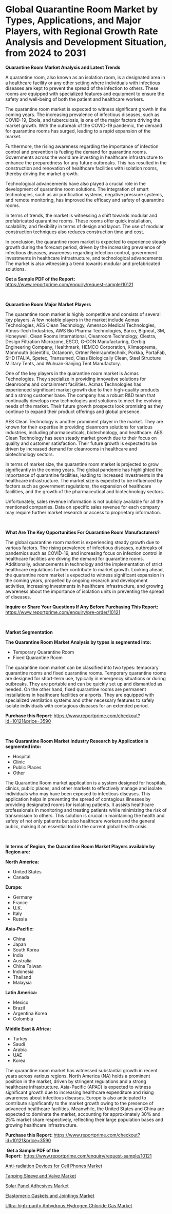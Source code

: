 <p><h1>Global Quarantine Room Market by Types, Applications, and Major Players, with Regional Growth Rate Analysis and Development Situation, from 2024 to 2031</h1></p><p><strong>Quarantine Room Market Analysis and Latest Trends</strong></p>
<p><p>A quarantine room, also known as an isolation room, is a designated area in a healthcare facility or any other setting where individuals with infectious diseases are kept to prevent the spread of the infection to others. These rooms are equipped with specialized features and equipment to ensure the safety and well-being of both the patient and healthcare workers. </p><p>The quarantine room market is expected to witness significant growth in the coming years. The increasing prevalence of infectious diseases, such as COVID-19, Ebola, and tuberculosis, is one of the major factors driving the market growth. With the outbreak of the COVID-19 pandemic, the demand for quarantine rooms has surged, leading to a rapid expansion of the market.</p><p>Furthermore, the rising awareness regarding the importance of infection control and prevention is fueling the demand for quarantine rooms. Governments across the world are investing in healthcare infrastructure to enhance the preparedness for any future outbreaks. This has resulted in the construction and renovation of healthcare facilities with isolation rooms, thereby driving the market growth.</p><p>Technological advancements have also played a crucial role in the development of quarantine room solutions. The integration of smart technologies, such as air purification systems, negative pressure systems, and remote monitoring, has improved the efficacy and safety of quarantine rooms.</p><p>In terms of trends, the market is witnessing a shift towards modular and prefabricated quarantine rooms. These rooms offer quick installation, scalability, and flexibility in terms of design and layout. The use of modular construction techniques also reduces construction time and cost.</p><p>In conclusion, the quarantine room market is expected to experience steady growth during the forecast period, driven by the increasing prevalence of infectious diseases, awareness regarding infection control, government investments in healthcare infrastructure, and technological advancements. The market is also witnessing a trend towards modular and prefabricated solutions.</p></p>
<p><strong>Get a Sample PDF of the Report:&nbsp;</strong> <a href="https://www.reportprime.com/enquiry/request-sample/10121">https://www.reportprime.com/enquiry/request-sample/10121</a></p>
<p>&nbsp;</p>
<p><strong>Quarantine Room Major Market Players</strong></p>
<p><p>The quarantine room market is highly competitive and consists of several key players. A few notable players in the market include Acmas Technologies, AES Clean Technology, Amensco Medical Technologies, Atmos-Tech Industries, AWS Bio Pharma Technologies, Barco, Bigneat, 3M, Honeywell, Clean Rooms International, Cleanroom Technology, Clestra, Design Filtration Microzone, ESCO, G-CON Manufacturing, Gerbig Engineering Company, Healthmark, HEMCO Corporation, Klimaoprema, Monmouth Scientific, Octanorm, Ortner Reinraumtechnik, Porkka, PortaFab, SHD ITALIA, Spetec, Transumed, Class Biologically Clean, Steel Structure Military Tents, and Wuhuan-Sanjing Tent Manufactory.</p><p>One of the key players in the quarantine room market is Acmas Technologies. They specialize in providing innovative solutions for cleanrooms and containment facilities. Acmas Technologies has experienced significant market growth due to their high-quality products and a strong customer base. The company has a robust R&D team that continually develops new technologies and solutions to meet the evolving needs of the market. Their future growth prospects look promising as they continue to expand their product offerings and global presence.</p><p>AES Clean Technology is another prominent player in the market. They are known for their expertise in providing cleanroom solutions for various industries, including pharmaceuticals, biotechnology, and healthcare. AES Clean Technology has seen steady market growth due to their focus on quality and customer satisfaction. Their future growth is expected to be driven by increased demand for cleanrooms in healthcare and biotechnology sectors.</p><p>In terms of market size, the quarantine room market is projected to grow significantly in the coming years. The global pandemic has highlighted the importance of quarantine facilities, leading to increased investments in the healthcare infrastructure. The market size is expected to be influenced by factors such as government regulations, the expansion of healthcare facilities, and the growth of the pharmaceutical and biotechnology sectors.</p><p>Unfortunately, sales revenue information is not publicly available for all the mentioned companies. Data on specific sales revenue for each company may require further market research or access to proprietary information.</p></p>
<p>&nbsp;</p>
<p><strong>What Are The Key Opportunities For Quarantine Room Manufacturers?</strong></p>
<p><p>The global quarantine room market is experiencing steady growth due to various factors. The rising prevalence of infectious diseases, outbreaks of pandemics such as COVID-19, and increasing focus on infection control in healthcare facilities are driving the demand for quarantine rooms. Additionally, advancements in technology and the implementation of strict healthcare regulations further contribute to market growth. Looking ahead, the quarantine room market is expected to witness significant expansion in the coming years, propelled by ongoing research and development activities, increasing investments in healthcare infrastructure, and growing awareness about the importance of isolation units in preventing the spread of diseases.</p></p>
<p><strong>Inquire or Share Your Questions If Any Before Purchasing This Report:</strong> <a href="https://www.reportprime.com/enquiry/pre-order/10121">https://www.reportprime.com/enquiry/pre-order/10121</a></p>
<p>&nbsp;</p>
<p><strong>Market Segmentation</strong></p>
<p><strong>The Quarantine Room Market Analysis by types is segmented into:</strong></p>
<p><ul><li>Temporary Quarantine Room</li><li>Fixed Quarantine Room</li></ul></p>
<p><p>The quarantine room market can be classified into two types: temporary quarantine rooms and fixed quarantine rooms. Temporary quarantine rooms are designed for short-term use, typically in emergency situations or during outbreaks. They are portable and can be quickly set up and dismantled as needed. On the other hand, fixed quarantine rooms are permanent installations in healthcare facilities or airports. They are equipped with specialized ventilation systems and other necessary features to safely isolate individuals with contagious diseases for an extended period.</p></p>
<p><strong>Purchase this Report:&nbsp;</strong><a href="https://www.reportprime.com/checkout?id=10121&price=3590">https://www.reportprime.com/checkout?id=10121&price=3590</a></p>
<p>&nbsp;</p>
<p><strong>The Quarantine Room Market Industry Research by Application is segmented into:</strong></p>
<p><ul><li>Hospital</li><li>Clinic</li><li>Public Places</li><li>Other</li></ul></p>
<p><p>The Quarantine Room market application is a system designed for hospitals, clinics, public places, and other markets to effectively manage and isolate individuals who may have been exposed to infectious diseases. This application helps in preventing the spread of contagious illnesses by providing designated rooms for isolating patients. It assists healthcare professionals in monitoring and treating patients while minimizing the risk of transmission to others. This solution is crucial in maintaining the health and safety of not only patients but also healthcare workers and the general public, making it an essential tool in the current global health crisis.</p></p>
<p>&nbsp;</p>
<p><strong>In terms of Region, the Quarantine Room Market Players available by Region are:</strong></p>
<p>
    <p> <strong> North America: </strong>
        <ul>
            <li>United States</li>
            <li>Canada</li>
        </ul>
        </p> 
    <p> <strong> Europe: </strong>
        <ul>
            <li>Germany</li>
            <li>France</li>
            <li>U.K.</li>
            <li>Italy</li>
            <li>Russia</li>
        </ul>
        </p> 
    <p> <strong> Asia-Pacific: </strong>
        <ul>
            <li>China</li>
            <li>Japan</li>
            <li>South Korea</li>
            <li>India</li>
            <li>Australia</li>
            <li>China Taiwan</li>
            <li>Indonesia</li>
            <li>Thailand</li>
            <li>Malaysia</li>
        </ul>
        </p> 
    <p> <strong> Latin America: </strong>
        <ul>
            <li>Mexico</li>
            <li>Brazil</li>
            <li>Argentina Korea</li>
            <li>Colombia</li>
        </ul>
        </p> 
    <p> <strong> Middle East & Africa: </strong>
        <ul>
            <li>Turkey</li>
            <li>Saudi</li>
            <li>Arabia</li>
            <li>UAE</li>
            <li>Korea</li>
        </ul>
    </p>
    </p>
<p><p>The quarantine room market has witnessed substantial growth in recent years across various regions. North America (NA) holds a prominent position in the market, driven by stringent regulations and a strong healthcare infrastructure. Asia-Pacific (APAC) is expected to witness significant growth due to increasing healthcare expenditure and rising awareness about infectious diseases. Europe is also anticipated to contribute significantly to the market growth owing to the presence of advanced healthcare facilities. Meanwhile, the United States and China are expected to dominate the market, accounting for approximately 30% and 25% market share respectively, reflecting their large population bases and growing healthcare infrastructure.</p></p>
<p><strong>Purchase this Report: </strong><a href="https://www.reportprime.com/checkout?id=10121&price=3590">https://www.reportprime.com/checkout?id=10121&price=3590</a></p>
<p>&nbsp;<strong>Get a Sample PDF of the Report:&nbsp;&nbsp;</strong><a href="https://www.reportprime.com/enquiry/request-sample/10121">https://www.reportprime.com/enquiry/request-sample/10121</a></p>
<p><strong></strong></p>
<p><p><a href="https://medium.com/@andrewbradley1965/anti-radiation-devices-for-cell-phones-market-comprehensive-assessment-by-type-application-and-ad3c9ab7fc8c">Anti-radiation Devices for Cell Phones Market</a></p><p><a href="https://medium.com/@andrewbradley1965/tapping-sleeve-and-valve-market-size-and-market-trends-complete-industry-overview-2024-to-2031-82cf2e7652d5">Tapping Sleeve and Valve Market</a></p><p><a href="https://medium.com/@andrewbradley1965/solar-panel-adhesives-market-report-reveals-the-latest-trends-and-growth-opportunities-of-this-a3f2e571e6e1">Solar Panel Adhesives Market</a></p><p><a href="https://medium.com/@andrewbradley1965/elastomeric-gaskets-and-jointings-market-exploring-market-share-market-trends-and-future-growth-9c9892cee958">Elastomeric Gaskets and Jointings Market</a></p><p><a href="https://medium.com/@andrewbradley1965/analyzing-ultra-high-purity-anhydrous-hydrogen-chloride-gas-market-global-industry-perspective-and-c43294209859">Ultra-high-purity Anhydrous Hydrogen Chloride Gas Market</a></p></p>